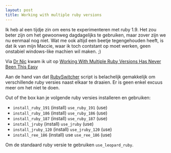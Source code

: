 ```yaml
---
layout: post
title: Working with multiple ruby versions
---
```

Ik heb al een tijdje zin om eens te experimenteren met ruby 1.9. Het zou beter zijn om het gewoonweg dagdagelijks te gebruiken, maar zover zijn we nu eenmaal nog niet. Wat me ook altijd een beetje tegengehouden heeft, is dat ik  van mijn Maccie, waar ik toch contstant op moet werken, geen onstabiel windows-like machien wil maken. ;)

Via [Dr Nic](http://drnicwilliams.com/) kwam ik uit op [Working With Multiple Ruby Versions Has Never Been This Easy](http://blog.thinkrelevance.com/2009/7/29/ruby-switcher-working-with-multiple-ruby-versions-has-never-been-this-easy/)

Aan de hand van dat [RubySwitcher](http://github.com/relevance/etc/blob/26ae85c2f6c7d2640a3c75d619ad7ab8fc1cc570/bash/ruby_switcher.sh) script is belachelijk gemakkelijk om verschillende ruby versies naast elkaar te draaien. Er is geen enkel excuus meer om het niet te doen.

Out of the box kan je volgende ruby versies installeren en gebruiken:

* `install_ruby_191` (install) `use_ruby_191` (use)
* `install_ruby_186` (install) `use_ruby_186` (use)
* `install_ruby_187` (install) `use_ruby_187` (use)
* `install_jruby` (install) `use_jruby` (use)
* `install_jruby_120` (install) `use_jruby_120` (use)
* `install_ree_186` (install) use `use_ree_186` (use)

Om de standaard ruby versie te gebruiken `use_leopard_ruby`.